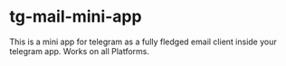 # tg-mail-mini-app
This is a mini app for telegram as a fully fledged email client inside your telegram app. Works on all Platforms.
